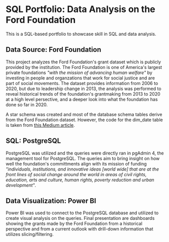 # SQL Portfolio: Data Analysis on the Ford Foundation
This is a SQL-based portfolio to showcase skill in SQL and data analysis.

## Data Source: Ford Foundation 
This project analyzes the Ford Foundation's grant dataset which is publicly provided by the institution. The Ford Foundation is one of America's largest private foundations *"with the mission of advancing human welfare"* by investing in people and organzations that work for social justice and are part of social movements. The dataset provides information from 2006 to 2020, but due to leadership change in 2013, the analysis was performed to reveal historical trends of the foundation's grantmaking from 2013 to 2020 at a high level persective, and a deeper look into what the foundation has done so far in 2020.

A star schema was created and most of the database schema tables derive from the Ford Foundation dataset. However, the code for the dim_date table is taken from [this Medium article](https://medium.com/@duffn/creating-a-date-dimension-table-in-postgresql-af3f8e2941ac).

## SQL: PostgreSQL
PostgreSQL was utilized and the queries were directly ran in pgAdmin 4, the management tool for PostgreSQL. The queries aim to bring insight on how well the foundation's committments align with its mission of funding *"individuals, institutions, and innovative ideas [world wide] that are at the front lines of social change around the world in areas of civil rights, education, arts and culture, human rights, poverty reduction and urban development"*. 

## Data Visualization: Power BI
Power BI was used to connect to the PostgreSQL database and utilized to create visual analysis on the queries. Final presentation are dashboards showing the grants made by the Ford Foundation from a historical perspective and from a current outlook with drill-down information that utilizes slicing/filtering. 

